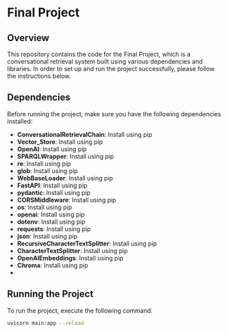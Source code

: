 # Final Project

## Overview
This repository contains the code for the Final Project, which is a conversational retrieval system built using various dependencies and libraries. In order to set up and run the project successfully, please follow the instructions below.

## Dependencies
Before running the project, make sure you have the following dependencies installed:

- **ConversationalRetrievalChain**: Install using pip
- **Vector_Store**: Install using pip
- **OpenAI**: Install using pip
- **SPARQLWrapper**: Install using pip
- **re**: Install using pip
- **glob**: Install using pip
- **WebBaseLoader**: Install using pip
- **FastAPI**: Install using pip
- **pydantic**: Install using pip
- **CORSMiddleware**: Install using pip
- **os**: Install using pip
- **openai**: Install using pip
- **dotenv**: Install using pip
- **requests**: Install using pip
- **json**: Install using pip
- **RecursiveCharacterTextSplitter**: Install using pip
- **CharacterTextSplitter**: Install using pip
- **OpenAIEmbeddings**: Install using pip
- **Chroma**: Install using pip
- 
## Running the Project
To run the project, execute the following command:

```bash
uvicorn main:app --reload

